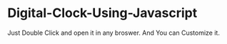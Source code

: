 # Digital-Clock-Using-Javascript
Just Double Click and open it in any broswer.
And You can Customize it.
